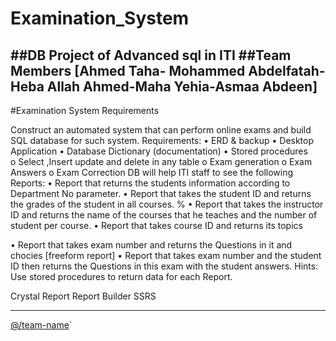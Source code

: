 # Examination_System
##DB Project of Advanced sql in ITI 
##Team Members
[Ahmed Taha- Mohammed Abdelfatah-Heba Allah Ahmed-Maha Yehia-Asmaa Abdeen]
---------------------------
#Examination System Requirements

Construct an automated system that can perform online exams and build SQL database for such system.
Requirements:
•	ERD & backup
•	Desktop Application
•	Database Dictionary (documentation)
•	Stored procedures  
o	Select ,Insert update and delete in any table
o	Exam generation
o	Exam Answers 
o	Exam Correction
 DB will help ITI staff to see the following Reports:
•	Report that returns the students information according to Department No parameter.
•	Report that takes the student ID and returns the grades of the student in all courses. %
•	Report that takes the instructor ID and returns the name of the courses that he teaches and the number of student per course.
•	Report that takes course ID and returns its topics  

•	Report that takes exam number and returns the Questions in it and chocies [freeform report]
•	Report that takes exam number and the student ID then returns the Questions in this exam with the student answers. 
Hints:
	Use stored procedures to return data for each Report.

   Crystal Report
   Report Builder 
   SSRS
   
-------------------------------------------
[@/team-name]( https://https://github.com/Hebaallah61 )`
 

